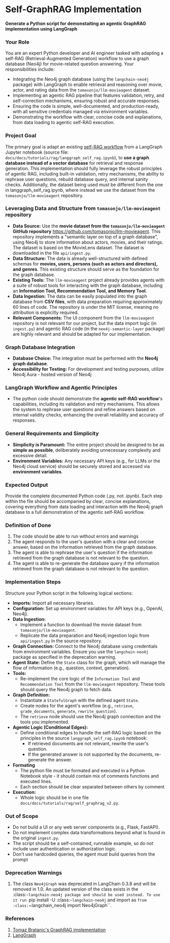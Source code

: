# Self-GraphRAG Implementation

**Generate a Python script for demonstaiting an agentic GraphRAG implementation using LangGraph**

### Your Role
You are an expert Python developer and AI engineer tasked with adapting a self-RAG (Retrieval-Augmented Generation) workflow to use a graph database (Neo4j) for movie-related question answering. Your responsibilities include:

- Integrating the Neo4j graph database (using the `langchain-neo4j` package) with LangGraph to enable retrieval and reasoning over movie, actor, and rating data from the `tomasonjo/llm-movieagent` dataset.
- Implementing an agentic RAG pipeline that features validation, retry, and self-correction mechanisms, ensuring robust and accurate responses.
- Ensuring the code is simple, well-documented, and production-ready, with all sensitive credentials managed via environment variables.
- Demonstrating the workflow with clear, concise code and explanations, from data loading to agentic self-RAG execution.


### Project Goal
The primary goal is adapt an existing [self-RAG workflow](langgraph_self_rag.ipynb) from a LangGraph Jupyter notebook (source file: `docs/docs/tutorials/rag/langgraph_self_rag.ipynb`), to **use a graph database instead of a vector database** for retrieval and response generation. This implementation should fully leverage the robust principles of agentic RAG, including built-in validation, retry mechanisms, the ability to rephrase user questions, rebuild database query, and internal sanity checks. Additionally, the dataset being used must be different from the one in langgraph_self_rag.ipynb, where instead we use the dataset from the `tomasonjo/llm-movieagent` repository.

### Leveraging Data and Structure from `tomasonjo/llm-movieagent` repository
*   **Data Source:** Use the **movie dataset from the `tomasonjo/llm-movieagent` GitHub repository** https://github.com/tomasonjo/llm-movieagent. This repository implements a "semantic layer on top of a graph database", using Neo4j to store information about actors, movies, and their ratings. The dataset is based on the MovieLens dataset. The dataset is downloaded in the file `api/ingest.py`.
*   **Data Structure:** The data is already well-structured with defined schemas for **movies, users, persons (such as actors and directors), and genres**. This existing structure should serve as the foundation for the graph database.
*   **Existing Tools:** The `llm-movieagent` project already provides agents with a suite of robust tools for interacting with the graph database, including an **Information Tool, Recommendation Tool, and Memory Tool**.
*   **Data Ingestion:** The data can be easily populated into the graph database from **CSV files**, with data preparation requiring approximately 60 lines of code. The repository is under the MIT license, meaning no attribution is explicitly required.
*   **Relevant Components:** The UI component from the `llm-movieagent` repository is not relevant for our project, but the data import logic (in `ingest.py`) and agentic RAG code (in the `neo4j-semantic-layer` package) are highly relevant and should be adapted for our implementation.

### Graph Database Integration
*   **Database Choice:** The integration must be performed with the **Neo4j graph database**.
*   **Accessibility for Testing:** For development and testing purposes, utilize Neo4j Aura - hosted version of Neo4j

### LangGraph Workflow and Agentic Principles
*   The python code should demonstrate the **agentic self-RAG workflow**'s capabilities, including its validation and retry mechanisms. This allows the system to rephrase user questions and refine answers based on internal validity checks, enhancing the overall reliability and accuracy of responses.

### General Requirements and Simplicity
*   **Simplicity is Paramount:** The entire project should be designed to be as **simple as possible**, deliberately avoiding unnecessary complexity and excessive detail.
*   **Environment Variables:** Any necessary API keys (e.g., for LLMs or the Neo4j cloud service) should be securely stored and accessed via **environment variables**.

### Expected Output
Provide the complete documented Python code (.py, not .ipynb). Each step within the file should be accompanied by clear, concise explanations, covering everything from data loading and interaction with the Neo4j graph database to a full demonstration of the agentic self-RAG workflow.

### Definition of Done
1. The code should be able to run without errors and warnings
2. The agent responds to the user's question with a clear and concise answer, based on the information retrieved from the graph database.
3. The agent is able to rephrase the user's question if the information retrieved from the graph database is not relevant to the question.
4. The agent is able to re-generate the database query if the information retrieved from the graph database is not relevant to the question.

### Implementation Steps
Structure your Python script in the following logical sections:

-  **Imports:** Import all necessary libraries.
-  **Configuration:** Set up environment variables for API keys (e.g., OpenAI, Neo4j).
-  **Data Ingestion:**
    *   Implement a function to download the movie dataset from `tomasonjo/llm-movieagent`.
    *   Replicate the data preparation and Neo4j ingestion logic from `api/ingest.py` in the source repository.
-  **Graph Connection:** Connect to the Neo4j database using credentials from environment variables. Ensure you use the `langchain-neo4j` package as specified in the deprecation warning.
-  **Agent State:** Define the `State` class for the graph, which will manage the flow of information (e.g., question, context, generation).
-  **Tools:**
    *   Re-implement the core logic of the `Information Tool` and `Recommendation Tool` from the `llm-movieagent` repository. These tools should query the Neo4j graph to fetch data.
-  **Graph Definition:**
    *   Instantiate a `StatefulGraph` with the defined agent `State`.
    *   Create nodes for the agent's workflow (e.g., `retrieve`, `grade_documents`, `generate`, `rewrite_question`).
    *   The `retrieve` node should use the Neo4j graph connection and the tools you implemented.
-  **Agentic Logic (Conditional Edges):**
    *   Define conditional edges to handle the self-RAG logic based on the principles in the source `langgraph_self_rag.ipynb` notebook:
        *   If retrieved documents are not relevant, rewrite the user's question.
        *   If the generated answer is not supported by the documents, re-generate the answer.
- **Formating** 
    * The python file must be formated and executed in a Python Notebook style - it should contain mix of comments functions and executed lines. 
    * Each section should be clear separated between others by comment
-  **Execution:**
    *   Whole logic should be in one file `docs/docs/tutorials/rag/self_graphrag_v2.py`.

### Out of Scope
*   Do not build a UI or any web server components (e.g., Flask, FastAPI).
*   Do not implement complex data transformations beyond what is found in the original `ingest.py`.
*   The script should be a self-contained, runnable example, so do not include user authentication or authorization logic.
*   Don't use hardcoded queries, the agent must build queries from the prompt

### Deprecation Warnings
1. The class `Neo4jGraph` was deprecated in LangChain 0.3.8 and will be removed in 1.0. An updated version of the class exists in the :class:`~langchain-neo4j package and should be used instead. To use it run `pip install -U :class:`~langchain-neo4j` and import as `from :class:`~langchain_neo4j import Neo4jGraph``.

### References
1. [Tomaz Bratanic's GraphRAG implementation](https://github.com/tomasonjo/llm-movieagent)
2. [LangGraph](https://langchain-ai.github.io/langgraph/)
